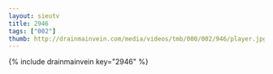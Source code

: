 ```yaml
--- 
layout: sieutv
title: 2946
tags: ["002"]
thumb: http://drainmainvein.com/media/videos/tmb/000/002/946/player.jpg
---
```

{% include drainmainvein key="2946" %} 
